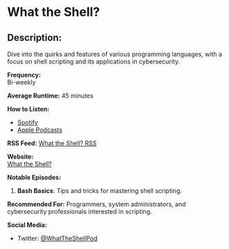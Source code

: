 # What the Shell?

## Description:

Dive into the quirks and features of various programming languages, with a focus on shell scripting and its applications in cybersecurity.

**Frequency:**  
Bi-weekly

**Average Runtime:**
45 minutes

**How to Listen:**

- [Spotify](https://open.spotify.com/show/6IUvU5XmXss8G2a9QjQG8K)
- [Apple Podcasts](https://podcasts.apple.com/us/podcast/what-the-shell/id1469985683)

**RSS Feed:**
[What the Shell? RSS](https://feeds.megaphone.fm/what-the-shell)

**Website:**  
[What the Shell?](https://whattheshellpodcast.com)

**Notable Episodes:**

1. **Bash Basics**: Tips and tricks for mastering shell scripting.

**Recommended For:**
Programmers, system administrators, and cybersecurity professionals interested in scripting.

**Social Media:**

- Twitter: [@WhatTheShellPod](https://twitter.com/WhatTheShellPod)
